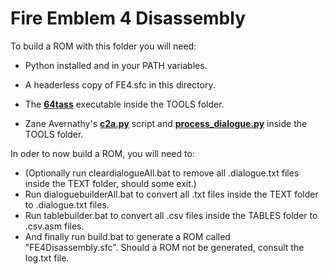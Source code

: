 # Fire Emblem 4 Disassembly

To build a ROM with this folder you will need:

* Python installed and in your PATH variables.

* A headerless copy of FE4.sfc in this directory.

* The [**64tass**](https://sourceforge.net/projects/tass64/) executable inside the TOOLS folder.

* Zane Avernathy's [**c2a.py**](https://github.com/ZaneAvernathy/FE5Tools/blob/main/c2a.py) script and [**process_dialogue.py**](https://github.com/ZaneAvernathy/FireEmblem5/blob/master/TOOLS/process_dialogue.py) inside the TOOLS folder.

In oder to now build a ROM, you will need to:

* (Optionally run cleardialogueAll.bat to remove all .dialogue.txt files inside the TEXT folder, should some exit.)
* Run dialoguebuilderAll.bat to convert all .txt files inside the TEXT folder to .dialogue.txt files.
* Run tablebuilder.bat to convert all .csv files inside the TABLES folder to .csv.asm files.
* And finally run build.bat to generate a ROM called "FE4Disassembly.sfc". Should a ROM not be generated, consult the log.txt file.
